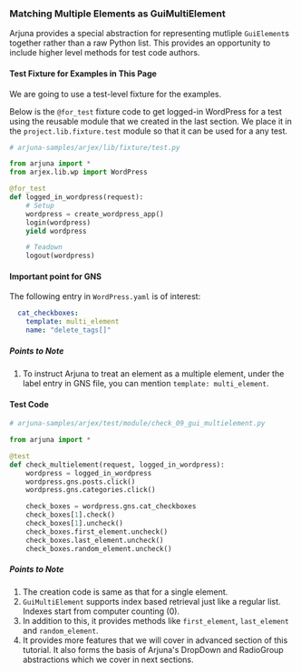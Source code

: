 ### Matching Multiple Elements as GuiMultiElement

Arjuna provides a special abstraction for representing mutliple ```GuiElement```s together rather than a raw Python list. This provides an opportunity to include higher level methods for test code authors.

#### Test Fixture for Examples in This Page

We are going to use a test-level fixture for the examples.

Below is the `@for_test` fixture code to get logged-in WordPress for a test using the reusable module that we created in the last section. We place it in the `project.lib.fixture.test` module so that it can be used for a any test. 

```python
# arjuna-samples/arjex/lib/fixture/test.py

from arjuna import *
from arjex.lib.wp import WordPress

@for_test
def logged_in_wordpress(request):
    # Setup
    wordpress = create_wordpress_app()
    login(wordpress)
    yield wordpress

    # Teadown
    logout(wordpress)
```

#### Important point for GNS

The following entry in `WordPress.yaml` is of interest:

```YAML
  cat_checkboxes:
    template: multi_element
    name: "delete_tags[]"
```

##### Points to Note
1. To instruct Arjuna to treat an element as a multiple element, under the label entry in GNS file, you can mention `template: multi_element`.

#### Test Code

```python
# arjuna-samples/arjex/test/module/check_09_gui_multielement.py

from arjuna import *

@test
def check_multielement(request, logged_in_wordpress):
    wordpress = logged_in_wordpress
    wordpress.gns.posts.click()
    wordpress.gns.categories.click()

    check_boxes = wordpress.gns.cat_checkboxes
    check_boxes[1].check()
    check_boxes[1].uncheck()
    check_boxes.first_element.uncheck()
    check_boxes.last_element.uncheck()
    check_boxes.random_element.uncheck()
```

##### Points to Note
1. The creation code is same as that for a single element.
3. `GuiMultiElement` supports index based retrieval just like a regular list. Indexes start from computer counting (0).
4. In addition to this, it provides methods like `first_element`, `last_element` and `random_element`.
5. It provides more features that we will cover in advanced section of this tutorial. It also forms the basis of Arjuna's DropDown and RadioGroup abstractions which we cover in next sections.

